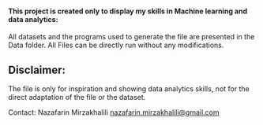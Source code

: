 #### This project is created only to display my skills in Machine learning and data analytics: 

All datasets and the programs used to generate the file are presented in the Data folder.
All Files can be directly run without any modifications.

## Disclaimer:

The file is only for inspiration and showing data analytics skills, not for the direct adaptation of the file or the dataset.

Contact: Nazafarin Mirzakhalili nazafarin.mirzakhalili@gmail.com
